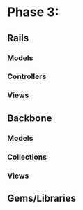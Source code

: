 # Phase 3:

## Rails
### Models

### Controllers

### Views

## Backbone
### Models

### Collections

### Views


## Gems/Libraries
